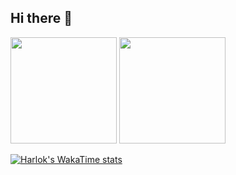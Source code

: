 ## Hi there 👋

<div align="left">
<span>  </span>
<img height="170px" src="https://github-readme-stats.vercel.app/api?username=MarvynBailly&count_private=true&show_icons=true&theme=radical" /><span>  </span><img height="170px" src="https://github-readme-stats.vercel.app/api/top-langs/?username=MarvynBailly&layout=compact&langs_count=8&theme=radical&hide=Jupyter%20Notebook" />
<span>  </span>
  
[![Harlok's WakaTime stats](https://github-readme-stats.vercel.app/api/wakatime?username=marvynb&theme=radical)](https://github.com/anuraghazra/github-readme-stats)

</div>
